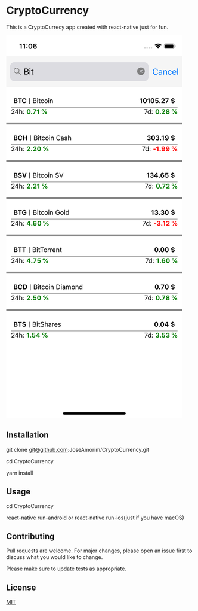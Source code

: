 # CryptoCurrency

This is a CryptoCurrecy app created with react-native just for fun.

![Main screen image](https://github.com/JoseAmorim/CryptoCurrency/blob/master/images/Simulator%20Screen%20Shot%20-%20iPhone%20X%20-%202019-08-22%20at%2011.06.28.png)

## Installation

git clone git@github.com:JoseAmorim/CryptoCurrency.git

cd CryptoCurrency

yarn install

## Usage

cd CryptoCurrency

react-native run-android or react-native run-ios(just if you have macOS)

## Contributing
Pull requests are welcome. For major changes, please open an issue first to discuss what you would like to change.

Please make sure to update tests as appropriate.

## License
[MIT](https://choosealicense.com/licenses/mit/)
